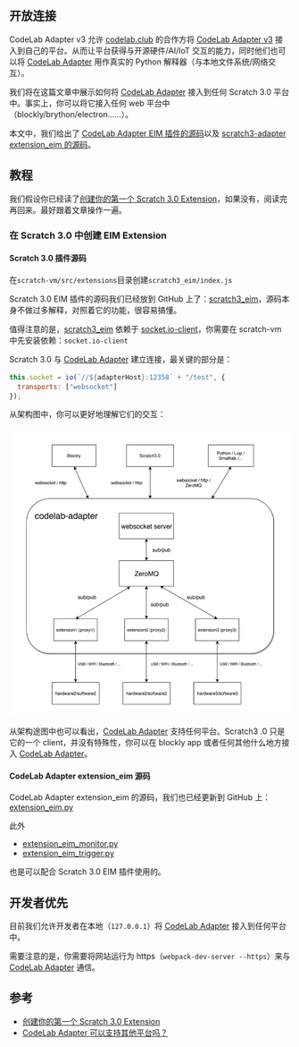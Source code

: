 ## 开放连接

CodeLab Adapter v3 允许 [codelab.club](https://www.codelab.club/) 的合作方将 [CodeLab Adapter v3](https://codelab-adapter-docs.codelab.club/) 接入到自己的平台。从而让平台获得与开源硬件/AI/IoT 交互的能力，同时他们也可以将 [CodeLab Adapter](https://codelab-adapter-docs.codelab.club/) 用作真实的 Python 解释器（与本地文件系统/网络交互）。

我们将在这篇文章中展示如何将 [CodeLab Adapter](https://codelab.codelab.club/) 接入到任何 Scratch 3.0 平台中。事实上，你可以将它接入任何  web 平台中（blockly/brython/electron……）。

本文中，我们给出了 [CodeLab Adapter EIM 插件的源码](https://github.com/CodeLabClub/codelab_adapter_extensions/blob/master/extensions_v3/extension_eim.py)以及 [scratch3-adapter extension_eim 的源码](https://github.com/CodeLabClub/scratch3_eim)。

## 教程

我们假设你已经读了[创建你的第一个 Scratch 3.0 Extension](https://wwj718.github.io/create-first-Scratch3-Extension.html)，如果没有，阅读完再回来。最好跟着文章操作一遍。

### 在 Scratch 3.0 中创建 EIM Extension

#### Scratch 3.0 插件源码

在`scratch-vm/src/extensions`目录创建`scratch3_eim/index.js`

Scratch 3.0 EIM 插件的源码我们已经放到 GitHub 上了：[scratch3_eim](https://github.com/CodeLabClub/scratch3_eim)，源码本身不做过多解释，对照着它的功能，很容易搞懂。

值得注意的是，[scratch3_eim](https://github.com/CodeLabClub/scratch3_eim) 依赖于 [socket.io-client](https://github.com/socketio/socket.io-client)，你需要在 scratch-vm 中先安装依赖：`socket.io-client`

Scratch 3.0 与 [CodeLab Adapter](https://codelab-adapter-docs.codelab.club) 建立连接，最关键的部分是：

```js
this.socket = io(`//${adapterHost}:12358` + "/test", {
  transports: ["websocket"]
});
```

从架构图中，你可以更好地理解它们的交互：

![](/img/codelab-adapter_35cfa251.png)

从架构途图中也可以看出，[CodeLab Adapter](https://codelab-adapter-docs.codelab.club) 支持任何平台。Scratch3 .0 只是它的一个 client，并没有特殊性，你可以在 blockly app 或者任何其他什么地方接入 [CodeLab Adapter](https://codelab-adapter-docs.codelab.club)。

#### CodeLab Adapter extension_eim 源码

CodeLab Adapter extension_eim 的源码，我们也已经更新到 GitHub 上：[extension_eim.py](https://github.com/CodeLabClub/codelab_adapter_extensions/blob/master/extensions_v3/extension_eim.py)

此外

- [extension_eim_monitor.py](https://github.com/CodeLabClub/codelab_adapter_extensions/blob/master/extensions_v3/extension_eim_monitor.py)
- [extension_eim_trigger.py](https://github.com/CodeLabClub/codelab_adapter_extensions/blob/master/extensions_v3/extension_eim_trigger.py)

也是可以配合 Scratch 3.0 EIM 插件使用的。

## 开发者优先

目前我们允许开发者在本地（`127.0.0.1`）将 [CodeLab Adapter](https://codelab-adapter-docs.codelab.club) 接入到任何平台中。

需要注意的是，你需要将网站运行为 https（`webpack-dev-server --https`）来与 [CodeLab Adapter](https://codelab-adapter-docs.codelab.club) 通信。

<!--
[CodeLab Adapter](https://codelab-adapter-docs.codelab.club) 目前接受以下 http origin 与它通信：

- 127.0.0.1
- localhost
- 0.0.0.0
- scratch.mit.edu
- scratch-beta.codelab.club


第三方平台接入的条款我们正在制定中。目前大家可以现在本地测试。
-->


## 参考

- [创建你的第一个 Scratch 3.0 Extension](https://wwj718.github.io/create-first-Scratch3-Extension.html)
- [CodeLab Adapter 可以支持其他平台吗？](/user_guide/FAQ/#codelab-adapter)
